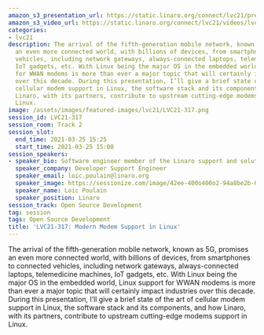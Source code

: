 ```yaml
---
amazon_s3_presentation_url: https://static.linaro.org/connect/lvc21/presentations/lvc21-317.pdf
amazon_s3_video_url: https://static.linaro.org/connect/lvc21/videos/lvc21-317.mp4
categories:
- lvc21
description: The arrival of the fifth-generation mobile network, known as 5G, promises
  an even more connected world, with billions of devices, from smartphones to connected
  vehicles, including network gateways, always-connected laptops, telemedicine machines,
  IoT gadgets, etc. With Linux being the major OS in the embedded world, Linux support
  for WWAN modems is more than ever a major topic that will certainly impact industries
  over this decade. During this presentation, I’ll give a brief state of the art of
  cellular modem support in Linux, the software stack and its components, and how
  Linaro, with its partners, contribute to upstream cutting-edge modems support in
  Linux.
image: /assets/images/featured-images/lvc21/LVC21-317.png
session_id: LVC21-317
session_room: Track 2
session_slot:
  end_time: 2021-03-25 15:25
  start_time: 2021-03-25 15:00
session_speakers:
- speaker_bio: Software engineer member of the Linaro support and solutions team.
  speaker_company: Developer Support Engineer
  speaker_email: loic.poulain@linaro.org
  speaker_image: https://sessionize.com/image/42ee-400o400o2-94a8be2b-0dd6-47fb-840b-f50bb572ae0a.jpg
  speaker_name: Loic Poulain
  speaker_position: Linaro
session_track: Open Source Development
tag: session
tags: Open Source Development
title: 'LVC21-317: Modern Modem Support in Linux'
---
```


The arrival of the fifth-generation mobile network, known as 5G, promises an even more connected world, with billions of devices, from smartphones to connected vehicles, including network gateways, always-connected laptops, telemedicine machines, IoT gadgets, etc. With Linux being the major OS in the embedded world, Linux support for WWAN modems is more than ever a major topic that will certainly impact industries over this decade. During this presentation, I’ll give a brief state of the art of cellular modem support in Linux, the software stack and its components, and how Linaro, with its partners, contribute to upstream cutting-edge modems support in Linux.